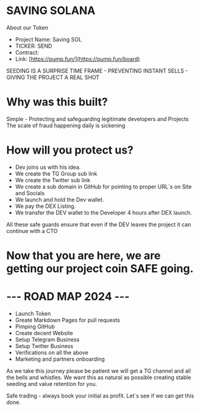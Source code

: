 # SAVING SOLANA

About our Token
* Project Name: Saving SOL
* TICKER: SEND
* Contract: 
* Link: [https://pump.fun/](https://pump.fun/board)

SEEDING IS A SURPRISE TIME FRAME - PREVENTING INSTANT SELLS - GIVING THE PROJECT A REAL SHOT

# Why was this built?
Simple - Protecting and safeguarding legitimate developers and Projects  
The scale of fraud happening daily is sickening

# How will you protect us?
* Dev joins us with his idea.
* We create the TG Group sub link
* We create the Twitter sub link
* We create a sub domain in GitHub for pointing to proper URL`s on Site and Socials
* We launch and hold the Dev wallet.
* We pay the DEX Listing.
* We transfer the DEV wallet to the Developer 4 hours after DEX launch.

All these safe guards ensure that even if the DEV leaves the project it can continue with a CTO

# Now that you are here, we are getting our project coin SAFE going.

# --- ROAD MAP 2024 ---
* Launch Token
* Greate Markdown Pages for pull requests
* Pimping GitHub
* Create decent Website
* Setup Telegram Business
* Setup Twitter Business
* Verifications on all the above
* Marketing and partners onboarding

As we take this journey please be patient we will get a TG channel and all the bells and whistles.
We want this as natural as possible creating stable seeding and value retention for you.

Safe trading - always book your initial as profit.
Let`s see if we can get this done.
